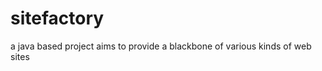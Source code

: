 sitefactory
===========

a java based project aims to provide a blackbone of various kinds of web sites